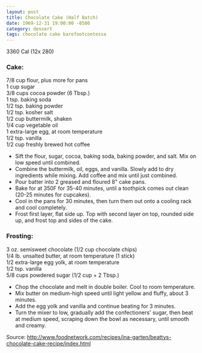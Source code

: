 ```yaml
---
layout: post
title: Chocolate Cake (Half Batch)
date: 1969-12-31 19:00:00 -0500
category: dessert
tags: chocolate cake barefootcontessa
---
```

3360 Cal (12x 280)

### Cake:

7/8 cup flour, plus more for pans  
1 cup sugar  
3/8 cups cocoa powder (6 Tbsp.)  
1 tsp. baking soda  
1/2 tsp. baking powder  
1/2 tsp. kosher salt  
1/2 cup buttermilk, shaken  
1/4 cup vegetable oil  
1 extra-large egg, at room temperature  
1/2 tsp. vanilla  
1/2 cup freshly brewed hot coffee  

* Sift the flour, sugar, cocoa, baking soda, baking powder, and salt.  Mix on low speed until combined.
* Combine the buttermilk, oil, eggs, and vanilla.  Slowly add to dry ingredients while mixing.  Add coffee and mix until just combined.
* Pour batter into 2 greased and floured 8" cake pans.
* Bake for at 350F for 35-40 minutes, until a toothpick comes out clean (20-25 minutes for cupcakes).
* Cool in the pans for 30 minutes, then turn them out onto a cooling rack and cool completely.
* Frost first layer, flat side up.  Top with second layer on top, rounded side up, and frost top and sides of the cake.

### Frosting:

3 oz. semisweet chocolate (1/2 cup chocolate chips)  
1/4 lb. unsalted butter, at room temperature (1 stick)  
1/2 extra-large egg yolk, at room temperature  
1/2 tsp. vanilla  
5/8 cups powdered sugar (1/2 cup + 2 Tbsp.)  

* Chop the chocolate and melt in double boiler.  Cool to room temperature.
* Mix butter on medium-high speed until light yellow and fluffy, about 3 minutes.
* Add the egg yolk and vanilla and continue beating for 3 minutes.
* Turn the mixer to low, gradually add the confectioners' sugar, then beat at medium speed, scraping down the bowl as necessary, until smooth and creamy.

Source: <http://www.foodnetwork.com/recipes/ina-garten/beattys-chocolate-cake-recipe/index.html>
